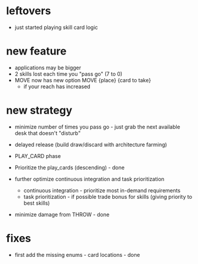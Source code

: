 # leftovers
- just started playing skill card logic 

# new feature
- applications may be bigger
- 2 skills lost each time you "pass go" (7 to 0)
- MOVE now has new option MOVE {place} {card to take} 
  - if your reach has increased 

# new strategy
- minimize number of times you pass go - just grab the next available desk that doesn't "disturb"

- delayed release (build draw/discard with architecture farming)

- PLAY_CARD phase
- Prioritize the play_cards (descending) - done

- further optimize continuous integration and task prioritization 
  - continuous integration - prioritize most in-demand requirements
  - task prioritization - if possible trade bonus for skills (giving priority to best skills)


- minimize damage from THROW - done 

# fixes

- first add the missing enums - card locations - done 